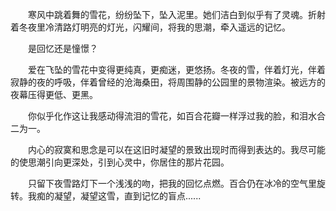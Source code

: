 &emsp;&emsp;寒风中跳着舞的雪花，纷纷坠下，坠入泥里。她们洁白到似乎有了灵魂。折射着冬夜里冷清路灯明亮的灯光，闪耀间，将我的思潮，牵入遥远的记忆。 

&emsp;&emsp;是回忆还是憧憬？ 

&emsp;&emsp;爱在飞坠的雪花中变得更纯真，更痴迷，更悠扬。冬夜的雪，伴着灯光，伴着寂静的夜的呼吸，伴着曾经的沧海桑田，将周围静的公园里的景物渲染。被远方的夜幕压得更低、更黑。 

&emsp;&emsp;你似乎化作这让我感动得流泪的雪花，如百合花瓣一样浮过我的脸，和泪水合二为一。 

&emsp;&emsp;内心的寂寞和思念是可以在这旧时凝望的景致出现时而得到表达的。我尽可能的使思潮引向更深处，引到心灵中，你居住的那片花园。 

&emsp;&emsp;只留下夜雪路灯下一个浅浅的吻，把我的回忆点燃。百合仍在冰冷的空气里旋转。我痴的凝望，凝望这雪，直到记忆的盲点......